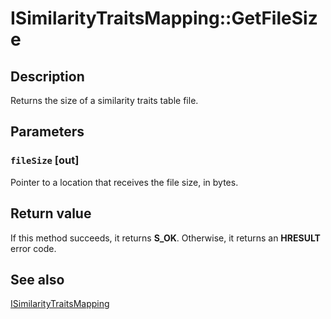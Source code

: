 # ISimilarityTraitsMapping::GetFileSize

## Description

Returns the size of a similarity traits table file.

## Parameters

### `fileSize` [out]

Pointer to a location that receives the file size, in bytes.

## Return value

If this method succeeds, it returns **S_OK**. Otherwise, it returns an **HRESULT** error code.

## See also

[ISimilarityTraitsMapping](https://learn.microsoft.com/previous-versions/windows/desktop/api/msrdc/nn-msrdc-isimilaritytraitsmapping)